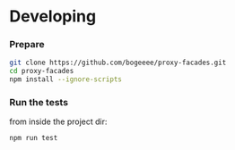 # Developing
### Prepare

```bash
git clone https://github.com/bogeeee/proxy-facades.git
cd proxy-facades
npm install --ignore-scripts
```


### Run the tests
from inside the project dir:
```bash
npm run test
```